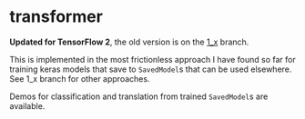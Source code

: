 # transformer

__Updated for TensorFlow 2__, the old version is on the [1_x](https://github.com/suyash/transformer/tree/1_x) branch.

This is implemented in the most frictionless approach I have found so far for training keras models that save to `SavedModel`s that can be used elsewhere. See 1_x branch for other approaches.

Demos for classification and translation from trained `SavedModel`s are available.
